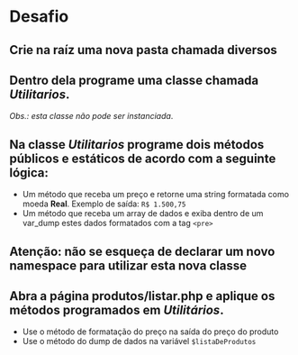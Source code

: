 # Desafio

## Crie na raíz uma nova pasta chamada **diversos** 
## Dentro dela programe uma classe chamada *Utilitarios*. 
*Obs.: esta classe não pode ser instanciada*. 

## Na classe *Utilitarios* programe dois métodos públicos e estáticos de acordo com a seguinte lógica:

- Um método que receba um preço e retorne uma string formatada como moeda **Real**. Exemplo de saída: `R$ 1.500,75`
- Um método que receba um array de dados e exiba dentro de um var_dump estes dados formatados com a tag `<pre>`

## Atenção: não se esqueça de declarar um novo namespace para utilizar esta nova classe

## Abra a página produtos/listar.php e aplique os métodos programados em *Utilitários*.
- Use o método de formatação do preço na saída do preço do produto
- Use o método do dump de dados na variável `$listaDeProdutos`

